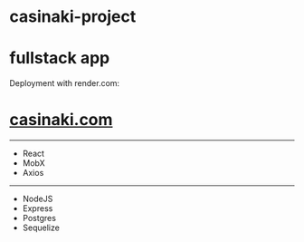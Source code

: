 # casinaki-project
# fullstack app
Deployment with render.com:
# [casinaki.com](https://casinaki.onrender.com)
---
* React
* MobX
* Axios
---
* NodeJS
* Express
* Postgres
* Sequelize
